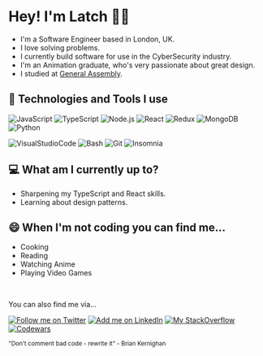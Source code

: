 <!--
**latchjack/latchjack** is a ✨ _special_ ✨ repository because its `README.md` (this file) appears on your GitHub profile. -->

<!-- [![Social banner for latch](./github_header.svg)](www.latch.dev) -->

# Hey! I'm Latch 👋🏽

- I'm a Software Engineer based in London, UK.
- I love solving problems.
- I currently build software for use in the CyberSecurity industry.
- I'm an Animation graduate, who's very passionate about great design.
- I studied at [General Assembly](https://generalassemb.ly/).

## 🔨 Technologies and Tools I use

![JavaScript](https://img.shields.io/badge/-JavaScript-000?&logo=JavaScript)
![TypeScript](https://img.shields.io/badge/-TypeScript-000?&logo=TypeScript)
![Node.js](https://img.shields.io/badge/-Node.js-000?&logo=node.js)
![React](https://img.shields.io/badge/-React-000?&logo=React)
![Redux](https://img.shields.io/badge/-Redux-000?&logo=Redux)
![MongoDB](https://img.shields.io/badge/-MongoDB-000?&logo=MongoDB)
![Python](https://img.shields.io/badge/-Python-000?&logo=Python)

![VisualStudioCode](https://img.shields.io/badge/-VisualStudioCode-000?&logo=VisualStudioCode)
![Bash](https://img.shields.io/badge/-GNUBash-000?&logo=GNUBash)
![Git](https://img.shields.io/badge/-Git-000?&logo=Git)
![Insomnia](https://img.shields.io/badge/-Insomnia-000?&logo=Insomnia)

## 💻 What am I currently up to?

- Sharpening my TypeScript and React skills.
- Learning about design patterns.

## 😄 When I'm not coding you can find me...

- Cooking
- Reading
- Watching Anime
- Playing Video Games

<br>

You can also find me via...

<!-- [![Keybase](https://img.shields.io/badge/-Keybase-000?&logo=Keybase)](https://keybase.io/latchjack) -->

[![Follow me on Twitter](https://img.shields.io/badge/-Twitter-000?&logo=Twitter)](https://twitter.com/latchcodes)
[![Add me on LinkedIn](https://img.shields.io/badge/-LinkedIn-000?&logo=LinkedIn)](https://www.linkedin.com/in/latchjack)
[![My StackOverflow](https://img.shields.io/badge/-StackOverflow-000?&logo=StackOverflow)](https://stackoverflow.com/users/15048214/latch)
[![Codewars](https://img.shields.io/badge/-Codewars-000?&logo=Codewars)](https://www.codewars.com/users/latchjack)

<sub>"Don't comment bad code - rewrite it" - Brian Kernighan</sub>

<!-- - 🔭 I’m currently working on ...
- 🌱 I’m currently learning ...
- 👯 I’m looking to collaborate on ...
- 🤔 I’m looking for help with ...
- 💬 Ask me about ...
- 📫 How to reach me: ...
- 😄 Pronouns: ...
- ⚡ Fun fact: ... -->
